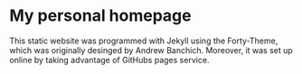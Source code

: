 # My personal homepage
This static website was programmed with Jekyll using the Forty-Theme, which was originally desinged by Andrew Banchich. 
Moreover, it was set up online by taking advantage of GitHubs pages service. 
